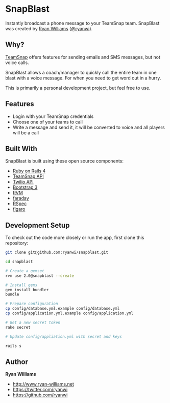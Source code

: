 # SnapBlast

Instantly broadcast a phone message to your TeamSnap team. SnapBlast was created
by <a href="http://www.ryan-williams.net">Ryan Williams</a>
(<a href="https://twitter.com/ryanwi">@ryanwi</a>).

## Why?

[TeamSnap](http://www.teamsnap.com/) offers features for sending emails and SMS
messages, but not voice calls.

SnapBlast allows a coach/manager to quickly call the entire team in one blast
with a voice message.  For when you need to get word out in a hurry.

This is primarily a personal development project, but feel free to use.

## Features

- Login with your TeamSnap credentials
- Choose one of your teams to call
- Write a message and send it, it will be converted to voice and all players will be a call

## Built With

SnapBlast is built using these open source components:

- [Ruby on Rails 4](https://github.com/rails/rails)
- [TeamSnap API](https://api.teamsnap.com/v2/)
- [Twilio API](https://www.twilio.com/)
- [Bootstrap 3](http://getbootstrap.com/)
- [RVM](http://rvm.io/)
- [faraday](https://github.com/lostisland/faraday)
- [RSpec](https://github.com/rspec/rspec)
- [figaro](https://github.com/laserlemon/figaro)

## Development Setup

To check out the code more closely or run the app, first clone this repository:

```bash
git clone git@github.com:ryanwi/snapblast.git

cd snapblast

# Create a gemset
rvm use 2.0@snapblast --create

# Install gems
gem install bundler
bundle

# Prepare configuration
cp config/database.yml.example config/database.yml
cp config/application.yml.example config/application.yml

# Get a new secret token
rake secret

# Update config/appliation.yml with secret and keys

rails s
```

## Author

**Ryan Williams**

- <http://www.ryan-williams.net>
- <https://twitter.com/ryanwi>
- <https://github.com/ryanwi>
